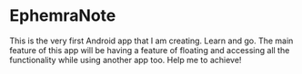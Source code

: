 # EphemraNote
This is the very first Android app that I am creating. Learn and go. The main feature of this app will be having a feature of floating and accessing all the functionality while using another app too. Help me to achieve!

